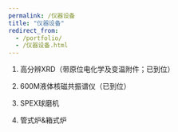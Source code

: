 ```yaml
---
permalink: /仪器设备
title: "仪器设备"
redirect_from: 
  - /portfolio/
  - /仪器设备.html
---
```

1. 高分辨XRD（带原位电化学及变温附件；已到位）

1. 600M液体核磁共振谱仪（已到位）

1. SPEX球磨机

1. 管式炉&箱式炉
